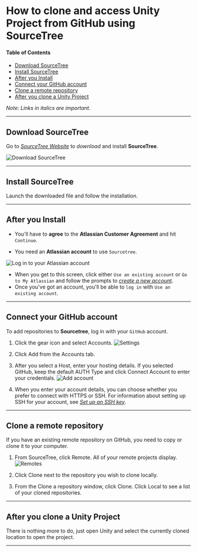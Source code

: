 # How to clone and access Unity Project from GitHub using SourceTree <!-- omit in toc -->

#### Table of Contents
- [Download SourceTree](#download-sourcetree)
- [Install SourceTree](#install-sourcetree)
- [After you Install](#after-you-install)
- [Connect your GitHub account](#connect-your-github-account)
- [Clone a remote repository](#clone-a-remote-repository)
- [After you clone a Unity Project](#after-you-clone-a-unity-project)

*Note: Links in italics are important.*

---

## Download SourceTree

Go to *[SourceTree Website][1]* to *download* and install **SourceTree**.

![Download SourceTree](/images/download_sourcetree_0.png)

---

## Install SourceTree

Launch the downloaded file and follow the installation.

---

## After you Install

- You'll have to **agree** to the **Atlassian Customer Agreement** and hit `Continue`.

- You need an **Atlassian account** to use `Sourcetree`. 

![Log in to your Atlassian account](images/sourcetree_aa.png)

- When you get to this screen, click either `Use an existing account` or `Go to My Atlassian` and follow the prompts to *[create a new account][2]*. 
- Once you've got an account, you'll be able to `log in` with `Use an existing account`.

---

## Connect your GitHub account

To add repositories to **Sourcetree**, log in with your `GitHub` account.

1.	Click the gear icon and select Accounts.
	![Settings](images/Screen+Shot+2018-02-28+at+10.17.41+am.png)

2.	Click Add from the Accounts tab.

3.	After you select a Host, enter your hosting details. If you selected GitHub, keep the default AUTH Type and click Connect Account to enter your credentials.
	![Add account](images/sourcetree_add_account.png)

4.	When you enter your account details, you can choose whether you prefer to connect with HTTPS or SSH. For information about setting up SSH for your account, see *[Set up an SSH key][3]*.

---

## Clone a remote repository

If you have an existing remote repository on GitHub, you need to copy or clone it to your computer.

1.	From SourceTree, click Remote. All of your remote projects display.
	![Remotes](images/Screen+Shot+2018-02-28+at+11.01.12+am.png)

2.	Click Clone next to the repository you wish to clone locally.
3.	From the Clone a repository window, click Clone. Click Local to see a list of your cloned repositories. 

---

## After you clone a Unity Project

There is nothing more to do, just open Unity and select the currently cloned location to open the project.

---

[1]: http://www.sourcetreeapp.com
[2]: https://id.atlassian.com/signup?application=mac&continue=https%3A%2F%2Fmy.atlassian.com%2Fproducts%2Findex&_ga=2.226597081.535148348.1557168519-733480428.1557168519
[3]: https://confluence.atlassian.com/bitbucket/set-up-an-ssh-key-728138079.html